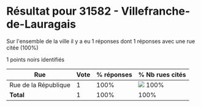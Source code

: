 # Résultat pour 31582 - Villefranche-de-Lauragais

Sur l'ensemble de la ville il y a eu 1 réponses dont 1 réponses avec une rue citée (100%)

1 points noirs identifiés

| Rue | Vote | % réponses | % Nb rues cités|
|-----|------|------------|----------------|
| Rue de la République | 1 | 100% | <img src="../../img/bar_100.gif" />&nbsp;100%|
| **Total** | 1 | 100% | 100%|
